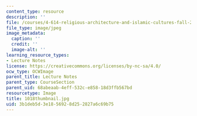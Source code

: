 ```yaml
---
content_type: resource
description: ''
file: /courses/4-614-religious-architecture-and-islamic-cultures-fall-2002/3b1deb5d3e1856928d252827a6c69b75_1018thumbnail.jpg
file_type: image/jpeg
image_metadata:
  caption: ''
  credit: ''
  image-alt: ''
learning_resource_types:
- Lecture Notes
license: https://creativecommons.org/licenses/by-nc-sa/4.0/
ocw_type: OCWImage
parent_title: Lecture Notes
parent_type: CourseSection
parent_uid: 68abeaab-4eff-532c-e858-18d3ffb567bd
resourcetype: Image
title: 1018thumbnail.jpg
uid: 3b1deb5d-3e18-5692-8d25-2827a6c69b75
---
```

